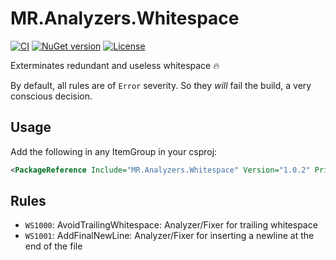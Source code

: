 # MR.Analyzers.Whitespace

[![CI](https://github.com/mrahhal/MR.Analyzers.Whitespace/actions/workflows/ci.yml/badge.svg)](https://github.com/mrahhal/MR.Analyzers.Whitespace/actions/workflows/ci.yml)
[![NuGet version](https://badge.fury.io/nu/MR.Analyzers.Whitespace.svg)](https://www.nuget.org/packages/MR.Analyzers.Whitespace)
[![License](https://img.shields.io/badge/license-MIT-blue.svg)](LICENSE.txt)

Exterminates redundant and useless whitespace :fire:

By default, all rules are of `Error` severity. So they _will_ fail the build, a very conscious decision.

## Usage

Add the following in any ItemGroup in your csproj:
```xml
<PackageReference Include="MR.Analyzers.Whitespace" Version="1.0.2" PrivateAssets="All" />
```

## Rules

- `WS1000`: AvoidTrailingWhitespace: Analyzer/Fixer for trailing whitespace
- `WS1001`: AddFinalNewLine: Analyzer/Fixer for inserting a newline at the end of the file
